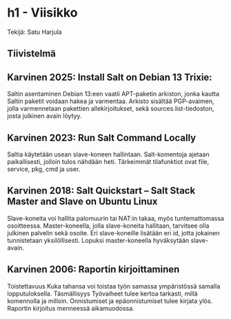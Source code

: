 # h1 - Viisikko

Tekijä: Satu Harjula


## Tiivistelmä
## Karvinen 2025: Install Salt on Debian 13 Trixie:

Saltin asentaminen Debian 13:een vaatii APT-paketin arkiston, jonka kautta Saltin paketit voidaan hakea ja varmentaa. Arkisto sisältää PGP-avaimen, jolla varmennetaan pakettien allekirjoitukset, sekä sources.list-tiedoston, josta julkinen avain löytyy.

##	Karvinen 2023: Run Salt Command Locally

Saltia käytetään usean slave-koneen hallintaan. Salt-komentoja ajetaan paikallisesti, jolloin tulos nähdään heti. Tärkeimmät tilafunktiot ovat file, service, pkg, cmd ja user. 

##	Karvinen 2018: Salt Quickstart – Salt Stack Master and Slave on Ubuntu Linux

Slave-koneita voi hallita palomuurin tai NAT:in takaa, myös tuntemattomassa osoitteessa. Master-koneella, jolla slave-koneita hallitaan, tarvitsee olla julkinen palvelin sekä osoite. Eri slave-koneille lisätään eri id, jotta jokainen tunnistetaan yksilöllisesti. Lopuksi master-koneella hyväksytään slave-avain.

##	Karvinen 2006: Raportin kirjoittaminen

Toistettavuus
Kuka tahansa voi toistaa työn samassa ympäristössä samalla lopputuloksella.
Täsmällisyys
Työvaiheet tulee kertoa tarkasti, millä komennolla ja milloin. 
Onnistumiset ja epäonnistumiset tulee kirjata ylös.
Raportin kirjoitus menneessä aikamuodossa.
